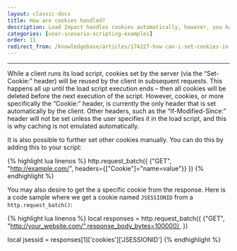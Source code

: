 ```yaml
---
layout: classic-docs
title: How are cookies handled?
description: Load Impact handles cookies automatically, however, you have access to set them yourself and get them from the response for use in your load test.
categories: [user-scenario-scripting-examples]
order: 11
redirect_from: /knowledgebase/articles/174227-how-can-i-set-cookies-in-load-impact
---
```


***

While a client runs its load script, cookies set by the server (via the “Set-Cookie:” header) will be reused by the client in subsequent requests. This happens all up until the load script execution ends – then all cookies will be deleted before the next execution of the script. However, cookies, or more specifically the “Cookie:” header, is currently the only header that is set automatically by the client. Other headers, such as the “If-Modified-Since:” header will not be set unless the user specifies it in the load script, and this is why caching is not emulated automatically.

It is also possible to further set other cookies manually. You can do this by adding this to your script:

{% highlight lua linenos %}
http.request_batch({
    {"GET", "http://example.com/", headers={["Cookie"]="name=value"}}
})
{% endhighlight %}

You may also desire to get the a specific cookie from the response.  Here is a code sample where we get a cookie named `JSESSIONID` from a `http.request_batch()`:

{% highlight lua linenos %}
local responses = http.request_batch({
   {"GET", "http://your_website.com/",response_body_bytes=100000},
})

local jsessid = responses[1]['cookies']['JSESSIONID']
{% endhighlight %}
